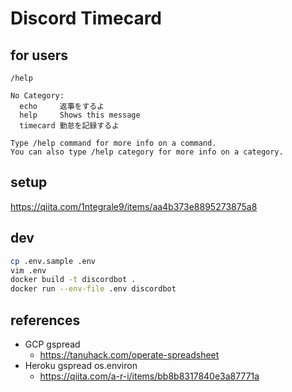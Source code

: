 # Discord Timecard
## for users
```
/help
```
```
No Category:
  echo     返事をするよ
  help     Shows this message
  timecard 勤怠を記録するよ

Type /help command for more info on a command.
You can also type /help category for more info on a category.
```

## setup
https://qiita.com/1ntegrale9/items/aa4b373e8895273875a8

## dev
```sh
cp .env.sample .env
vim .env
docker build -t discordbot .
docker run --env-file .env discordbot
```

## references
- GCP gspread
  - https://tanuhack.com/operate-spreadsheet
- Heroku gspread os.environ
  - https://qiita.com/a-r-i/items/bb8b8317840e3a87771a
